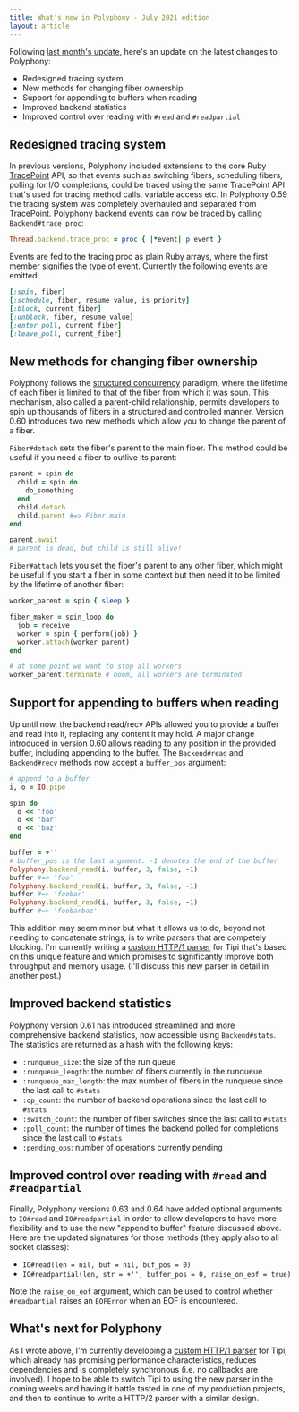 ```yaml
---
title: What's new in Polyphony - July 2021 edition
layout: article
---
```

Following [last month's update](/articles/2021-06-25-polyphony-june-edition), here's an update on the latest changes to Polyphony:

- Redesigned tracing system
- New methods for changing fiber ownership
- Support for appending to buffers when reading
- Improved backend statistics
- Improved control over reading with `#read` and `#readpartial`

## Redesigned tracing system

In previous versions, Polyphony included extensions to the core Ruby [TracePoint](https://rubyapi.org/3.0/o/tracepoint) API, so that events such as switching fibers, scheduling fibers, polling for I/O completions, could be traced using the same TracePoint API that's used for tracing method calls, variable access etc. In Polyphony 0.59 the tracing system was completely overhauled and separated from TracePoint. Polyphony backend events can now be traced by calling `Backend#trace_proc`:

```ruby
Thread.backend.trace_proc = proc { |*event| p event }
```

Events are fed to the tracing proc as plain Ruby arrays, where the first member signifies the type of event. Currently the following events are emitted:

```ruby
[:spin, fiber]
[:schedule, fiber, resume_value, is_priority]
[:block, current_fiber]
[:unblock, fiber, resume_value]
[:enter_poll, current_fiber]
[:leave_poll, current_fiber]
```

## New methods for changing fiber ownership

Polyphony follows the [structured concurrency](https://en.wikipedia.org/wiki/Structured_concurrency) paradigm, where the lifetime of each fiber is limited to that of the fiber from which it was spun. This mechanism, also called a parent-child relationship, permits developers to spin up thousands of fibers in a structured and controlled manner. Version 0.60 introduces two new methods which allow you to change the parent of a fiber.

`Fiber#detach` sets the fiber's parent to the main fiber. This method could be useful if you need a fiber to outlive its parent:

```ruby
parent = spin do
  child = spin do
    do_something
  end
  child.detach
  child.parent #=> Fiber.main
end

parent.await
# parent is dead, but child is still alive!
```

`Fiber#attach` lets you set the fiber's parent to any other fiber, which might be useful if you start a fiber in some context but then need it to be limited by the lifetime of another fiber:

```ruby
worker_parent = spin { sleep }

fiber_maker = spin_loop do
  job = receive
  worker = spin { perform(job) }
  worker.attach(worker_parent)
end

# at some point we want to stop all workers
worker_parent.terminate # boom, all workers are terminated
```

## Support for appending to buffers when reading

Up until now, the backend read/recv APIs allowed you to provide a buffer and read into it, replacing any content it may hold. A major change introduced in version 0.60 allows reading to any position in the provided buffer, including appending to the buffer. The `Backend#read` and `Backend#recv` methods now accept a `buffer_pos` argument:

```ruby
# append to a buffer
i, o = IO.pipe

spin do
  o << 'foo'
  o << 'bar'
  o << 'baz'
end

buffer = +''
# buffer_pos is the last argument. -1 denotes the end of the buffer
Polyphony.backend_read(i, buffer, 3, false, -1)
buffer #=> 'foo'
Polyphony.backend_read(i, buffer, 3, false, -1)
buffer #=> 'foobar'
Polyphony.backend_read(i, buffer, 3, false, -1)
buffer #=> 'foobarbaz'
```

This addition may seem minor but what it allows us to do, beyond not needing to concatenate strings, is to write parsers that are competely blocking. I'm currently writing a [custom HTTP/1 parser](https://github.com/digital-fabric/tipi/blob/master/ext/tipi/http1_parser.c) for Tipi that's based on this unique feature and which promises to significantly improve both throughput and memory usage. (I'll discuss this new parser in detail in another post.)

## Improved backend statistics

Polyphony version 0.61 has introduced streamlined and more comprehensive backend statistics, now accessible using `Backend#stats`. The statistics are returned as a hash with the following keys:

- `:runqueue_size`: the size of the run queue
- `:runqueue_length`: the number of fibers currently in the runqueue
- `:runqueue_max_length`: the max number of fibers in the runqueue since the last call to `#stats`
- `:op_count`: the number of backend operations since the last call to `#stats`
- `:switch_count`: the number of fiber switches since the last call to `#stats`
- `:poll_count`: the number of times the backend polled for completions since the last call to `#stats`
- `:pending_ops`: number of operations currently pending

## Improved control over reading with `#read` and `#readpartial`

Finally, Polyphony versions 0.63 and 0.64 have added optional arguments to `IO#read` and `IO#readpartial` in order to allow developers to have more flexibility and to use the new "append to buffer" feature discussed above. Here are the updated signatures for those methods (they apply also to all socket classes):

- `IO#read(len = nil, buf = nil, buf_pos = 0)`
- `IO#readpartial(len, str = +'', buffer_pos = 0, raise_on_eof = true)`

Note the `raise_on_eof` argument, which can be used to control whether `#readpartial` raises an `EOFError` when an EOF is encountered.

## What's next for Polyphony

As I wrote above, I'm currently developing a [custom HTTP/1 parser](https://github.com/digital-fabric/tipi/blob/master/ext/tipi/http1_parser.c) for Tipi, which already has promising performance characteristics, reduces dependencies and is completely synchronous (i.e. no callbacks are involved). I hope to be able to switch Tipi to using the new parser in the coming weeks and having it battle tasted in one of my production projects, and then to continue to write a HTTP/2 parser with a similar design.
